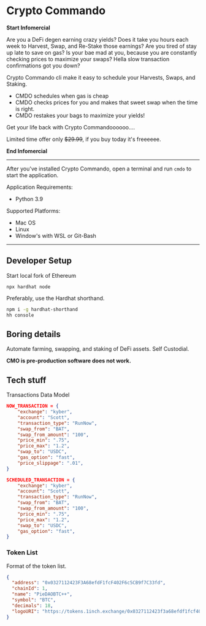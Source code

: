 # Crypto Commando

**Start Infomercial**

Are you a DeFi degen earning crazy yields? Does it take you hours each week to Harvest, Swap, and Re-Stake those earnings? Are you tired of stay up late to save on gas? Is your bae mad at you, because you are constantly checking prices to maximize your swaps? Hella slow transaction confirmations got you down?

Crypto Commando cli make it easy to schedule your Harvests, Swaps, and Staking.

- CMDO schedules when gas is cheap
- CMDO checks prices for you and makes that sweet swap when the time is right.
- CMDO restakes your bags to maximize your yields!

Get your life back with Crypto Commandoooooo....

Limited time offer only ~~$29.99~~, if you buy today it's freeeeee.

**End Infomercial**

---

After you've installed Crypto Commando, open a terminal and run `cmdo` to start the application.

Application Requirements:

- Python 3.9

Supported Platforms:

- Mac OS
- Linux
- Window's with WSL or Git-Bash

---

## Developer Setup

Start local fork of Ethereum

```
npx hardhat node
```

Preferably, use the Hardhat shorthand.

```bash
npm i -g hardhat-shorthand
hh console
```

## Boring details

Automate farming, swapping, and staking of DeFi assets. Self Custodial.

**CMO is pre-production software does not work.**

## Tech stuff

Transactions Data Model

```json
NOW_TRANSACTION = {
    "exchange": "kyber",
    "account": "Scott",
    "transaction_type": "RunNow",
    "swap_from": "BAT",
    "swap_from_amount": "100",
    "price_min": ".75",
    "price_max": "1.2",
    "swap_to": "USDC",
    "gas_option": "fast",
    "price_slippage": ".01",
}
```

```json
SCHEDULED_TRANSACTION = {
    "exchange": "kyber",
    "account": "Scott",
    "transaction_type": "RunNow",
    "swap_from": "BAT",
    "swap_from_amount": "100",
    "price_min": ".75",
    "price_max": "1.2",
    "swap_to": "USDC",
    "gas_option": "fast",
}
```

### Token List

Format of the token list.

```json
{
  "address": "0x0327112423F3A68efdF1fcF402F6c5CB9f7C33fd",
  "chainId": 1,
  "name": "PieDAOBTC++",
  "symbol": "BTC",
  "decimals": 18,
  "logoURI": "https://tokens.1inch.exchange/0x0327112423f3a68efdf1fcf402f6c5cb9f7c33fd.png"
}
```
